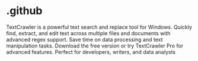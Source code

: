 # .github
TextCrawler is a powerful text search and replace tool for Windows. Quickly find, extract, and edit text across multiple files and documents with advanced regex support. Save time on data processing and text manipulation tasks. Download the free version or try TextCrawler Pro for advanced features. Perfect for developers, writers, and data analysts
